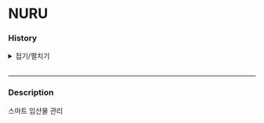 # NURU

### History

<details>
<summary>접기/펼치기</summary><br>

`2022.07.04`  
- Init Project


`2022.07.05`  
- ListAdapter 적용 
- 리스너 제거
- #4 이슈 발생


`2022.07.06`  
- 사용자 토큰 register 위치 변경(회원가입)
- 코루틴 적용
- CommunityContents 수정
- Viewpager ListAdapter 적용


`2022.07.07`  
- 구글 로그인 문제(admin , farmer) 해결
- 회원탈퇴 기능 추가
- 구글 로그아웃 에러 해결
- Init Refactoring
- Code Convention 적용

`2022.07.08`  
- 데이터 바인딩 작업중
- 회원 탈퇴 이슈 발생 (Github Issue #7)

`2022.07.08`  
- Activity data biding 다 끝냄
- Comments adapter 데이터 바인딩
- CommunityContent ViewModel , ViewModel Factory, Repository 추가

`2022.07.11`  
- communityContents 내부 내용 수정 , 농장 추가 및 삭제 -> onActivityResult로 내용 업데이트
- RecyclerView안에서 터치 이벤트 binding 해제
- Fragment databinding 끝
- onActivityResult로 글쓰면 update
- Community 삭제시 댓글collection도 같이 삭제
- 삭제된 커뮤니티 글 접근 block

`2022.07.12`  
- 회원탈퇴 service+broadCast로 구동, 탈퇴 후 firebase 삭제
- Adapter databinding

`2022.07.13`  
- SignupFragment Refactoring 완료
- View, ViewModel, Repository 분리
- Courtine 적용


</details><br>  

--- 

### Description

스마트 임산물 관리  